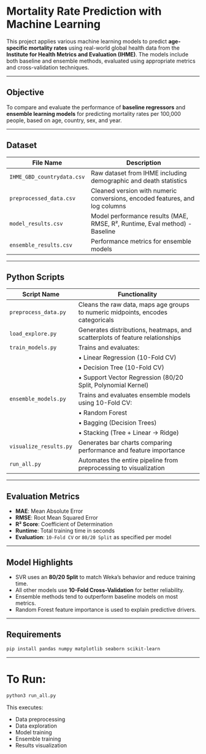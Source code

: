 # Mortality Rate Prediction with Machine Learning

This project applies various machine learning models to predict **age-specific mortality rates** using real-world global health data from the **Institute for Health Metrics and Evaluation (IHME)**. The models include both baseline and ensemble methods, evaluated using appropriate metrics and cross-validation techniques.

---

## Objective

To compare and evaluate the performance of **baseline regressors** and **ensemble learning models** for predicting mortality rates per 100,000 people, based on age, country, sex, and year.

---

## Dataset

| File Name               | Description                                                                 |
|------------------------|-----------------------------------------------------------------------------|
| `IHME_GBD_countrydata.csv` | Raw dataset from IHME including demographic and death statistics           |
| `preprocessed_data.csv`    | Cleaned version with numeric conversions, encoded features, and log columns |
| `model_results.csv`        | Model performance results (MAE, RMSE, R², Runtime, Eval method) - Baseline |
| `ensemble_results.csv`     | Performance metrics for ensemble models                                   |

---

## Python Scripts

| Script Name             | Functionality                                                                 |
|------------------------|--------------------------------------------------------------------------------|
| `preprocess_data.py`   | Cleans the raw data, maps age groups to numeric midpoints, encodes categoricals |
| `load_explore.py`      | Generates distributions, heatmaps, and scatterplots of feature relationships  |
| `train_models.py`      | Trains and evaluates:                                                          |
|                        | • Linear Regression (10-Fold CV)                                               |
|                        | • Decision Tree (10-Fold CV)                                                   |
|                        | • Support Vector Regression (80/20 Split, Polynomial Kernel)                   |
| `ensemble_models.py`   | Trains and evaluates ensemble models using 10-Fold CV:                         |
|                        | • Random Forest                                                                |
|                        | • Bagging (Decision Trees)                                                     |
|                        | • Stacking (Tree + Linear → Ridge)                                             |
| `visualize_results.py` | Generates bar charts comparing performance and feature importance              |
| `run_all.py`           | Automates the entire pipeline from preprocessing to visualization              |

---

## Evaluation Metrics

- **MAE**: Mean Absolute Error  
- **RMSE**: Root Mean Squared Error  
- **R² Score**: Coefficient of Determination  
- **Runtime**: Total training time in seconds  
- **Evaluation**: `10-Fold CV` or `80/20 Split` as specified per model  

---

## Model Highlights

- SVR uses an **80/20 Split** to match Weka’s behavior and reduce training time.
- All other models use **10-Fold Cross-Validation** for better reliability.
- Ensemble methods tend to outperform baseline models on most metrics.
- Random Forest feature importance is used to explain predictive drivers.

---

## Requirements

```bash
pip install pandas numpy matplotlib seaborn scikit-learn
```

---

# To Run:

```bash
python3 run_all.py
```
This executes:
- Data preprocessing
- Data exploration
- Model training
- Ensemble training
- Results visualization
